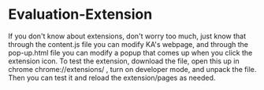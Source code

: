 # Evaluation-Extension

 If you don't know about extensions, don't worry too much, just know that through the content.js file you can modify KA's webpage, and through the pop-up.html file you can modify a popup that comes up when you click the extension icon. To test the extension, download the file, open this up in chrome chrome://extensions/ , turn on developer mode, and unpack the file. Then you can test it and reload the extension/pages as needed. 
